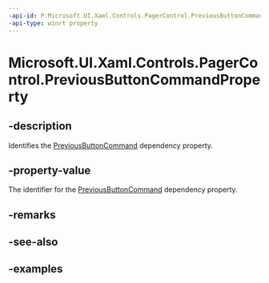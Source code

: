 ```yaml
---
-api-id: P:Microsoft.UI.Xaml.Controls.PagerControl.PreviousButtonCommandProperty
-api-type: winrt property
---
```


# Microsoft.UI.Xaml.Controls.PagerControl.PreviousButtonCommandProperty

<!--
public static Windows.UI.Xaml.DependencyProperty PreviousButtonCommandProperty { get; }
-->


## -description

Identifies the [PreviousButtonCommand](pagercontrol_previousbuttoncommand.md) dependency property.

## -property-value

The identifier for the [PreviousButtonCommand](pagercontrol_previousbuttoncommand.md) dependency property.

## -remarks

## -see-also

## -examples



